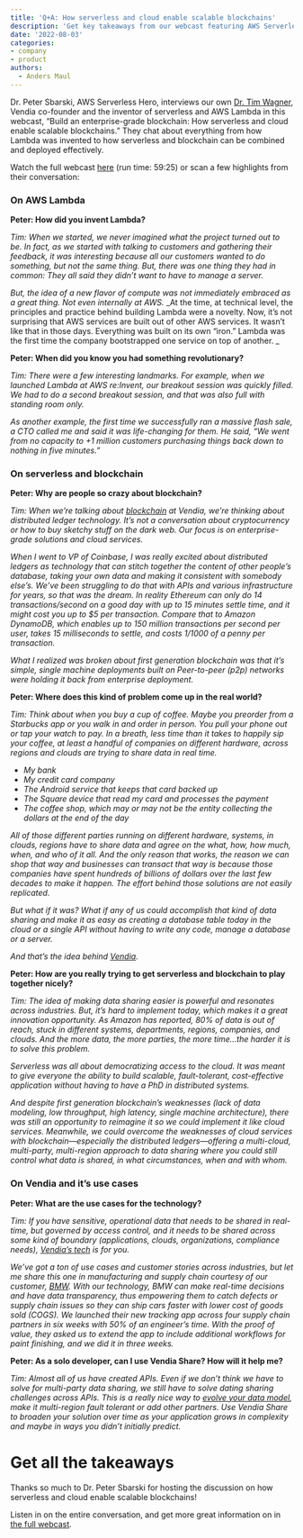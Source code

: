 ```yaml
---
title: 'Q+A: How serverless and cloud enable scalable blockchains'
description: 'Get key takeaways from our webcast featuring AWS Serverless Hero Dr. Peter Sbarski’s interviewing Dr. Tim Wagner, Vendia’s co-founder and the inventor of Serverless and AWS Lambda'
date: '2022-08-03'
categories:
- company
- product
authors:
  - Anders Maul
---
```

Dr. Peter Sbarski, AWS Serverless Hero, interviews our own [Dr. Tim Wagner](https://www.vendia.com/blog/author/tim-wagner), Vendia co-founder and the inventor of serverless and AWS Lambda in this webcast, “Build an enterprise-grade blockchain: How serverless and cloud enable scalable blockchains.” They chat about everything from how Lambda was invented to how serverless and blockchain can be combined and deployed effectively.

Watch the full webcast [here](https://8766854.fs1.hubspotusercontent-na1.net/hubfs/8766854/Videos/Webcasts/How%20to%20build%20an%20enterprise%20blockchain.mp4) (run time: 59:25) or scan a few highlights from their conversation:



### On AWS Lambda

**Peter: How did you invent Lambda?**

_Tim: When we started, we never imagined what the project turned out to be. In fact, as we started with talking to customers and gathering their feedback, it was interesting because all our customers wanted to do something, but not the same thing. But, there was one thing they had in common: They all said they didn’t want to have to manage a server._ 

_But, the idea of a new flavor of compute was not immediately embraced as a great thing. Not even internally at AWS._ _At the time, at technical level, the principles and practice behind building Lambda were a novelty. Now, it’s not surprising that AWS services are built out of other AWS services. It wasn’t like that in those days. Everything was built on its own “iron.” Lambda was the first time the company bootstrapped one service on top of another. _

**Peter: When did you know you had something revolutionary?**

_Tim: There were a few interesting landmarks. For example, when we launched Lambda at AWS re:Invent, our breakout session was quickly filled. We had to do a second breakout session, and that was also full with standing room only._

_As another example, the first time we successfully ran a massive flash sale, a CTO called me and said it was life-changing for them. He said, “We went from no capacity to +1 million customers purchasing things back down to nothing in five minutes.”_


### On serverless and blockchain

**Peter: Why are people so crazy about blockchain?**

_Tim: When we’re talking about [blockchain](https://www.vendia.com/use-cases/next-gen-blockchain) at Vendia, we’re thinking about distributed ledger technology. It’s not a conversation about cryptocurrency or how to buy sketchy stuff on the dark web. Our focus is on enterprise-grade solutions and cloud services._

_When I went to VP of Coinbase, I was really excited about distributed ledgers as technology that can stitch together the content of other people’s database, taking your own data and making it consistent with somebody else’s. We’ve been struggling to do that with APIs and various infrastructure for years, so that was the dream. In reality Ethereum can only do 14 transactions/second on a good day with up to 15 minutes settle time, and it might cost you up to $5 per transaction. Compare that to Amazon DynamoDB, which enables up to 150 million transactions per second per user, takes 15 milliseconds to settle, and costs 1/1000 of a penny per transaction._

_What I realized was broken about first generation blockchain was that it’s simple, single machine deployments built on Peer-to-peer (p2p) networks were holding it back from enterprise deployment._

**Peter: Where does this kind of problem come up in the real world?**

_Tim: Think about when you buy a cup of coffee. Maybe you preorder from a Starbucks app or you walk in and order in person. You pull your phone out or tap your watch to pay. In a breath, less time than it takes to happily sip your coffee, at least a handful of companies on different hardware, across regions and clouds are trying to share data in real time._



* _My bank_
* _My credit card company_
* _The Android service that keeps that card backed up_
* _The Square device that read my card and processes the payment_
* _The coffee shop, which may or may not be the entity collecting the dollars at the end of the day_

_All of those different parties running on different hardware, systems, in clouds, regions have to share data and agree on the what, how, how much, when, and who of it all. And the only reason that works, the reason we can shop that way and businesses can transact that way is because those companies have spent hundreds of billions of dollars over the last few decades to make it happen. The effort behind those solutions are not easily replicated._

_But what if it was? What if any of us could accomplish that kind of data sharing and make it as easy as creating a database table today in the cloud or a single API without having to write any code, manage a database or a server._

_And that’s the idea behind [Vendia](https://vendia.com/product)._

**Peter: How are you really trying to get serverless and blockchain to play together nicely?**

_Tim: The idea of making data sharing easier is powerful and resonates across industries. But, it’s hard to implement today, which makes it a great innovation opportunity. As Amazon has reported, 80% of data is out of reach, stuck in different systems, departments, regions, companies, and clouds. And the more data, the more parties, the more time…the harder it is to solve this problem._

_Serverless was all about democratizing access to the cloud. It was meant to give everyone the ability to build scalable, fault-tolerant, cost-effective application without having to have a PhD in distributed systems._

_And despite first generation blockchain’s weaknesses (lack of data modeling, low throughput, high latency, single machine architecture), there was still an opportunity to reimagine it so we could implement it like cloud services. Meanwhile, we could overcome the weaknesses of cloud services with blockchain—especially the distributed ledgers—offering a multi-cloud, multi-party, multi-region approach to data sharing where you could still control what data is shared, in what circumstances, when and with whom._


### On Vendia and it’s use cases

**Peter: What are the use cases for the technology?**

_Tim: If you have sensitive, operational data that needs to be shared in real-time, but governed by access control, and it needs to be shared across some kind of boundary (applications, clouds, organizations, compliance needs), [Vendia’s tech](https://vendia.com/product) is for you._

_We’ve got a ton of use cases and customer stories across industries, but let me share this one in manufacturing and supply chain courtesy of our customer, [BMW](https://vendia.com/case-studies/bmw). With our technology, BMW can make real-time decisions and have data transparency, thus empowering them to catch defects or supply chain issues so they can ship cars faster with lower cost of goods sold (COGS). We launched their new tracking app across four supply chain partners in six weeks with 50% of an engineer’s time. With the proof of value, they asked us to extend the app to include additional workflows for paint finishing, and we did it in three weeks._

**Peter: As a solo developer, can I use Vendia Share? How will it help me?**

_Tim: Almost all of us have created APIs. Even if we don’t think we have to solve for multi-party data sharing, we still have to solve dating sharing challenges across APIs. This is a really nice way to [evolve your data model](https://www.vendia.com/docs/share), make it multi-region fault tolerant or add other partners. Use Vendia Share to broaden your solution over time as your application grows in complexity and maybe in ways you didn’t initially predict._


# Get all the takeaways

Thanks so much to Dr. Peter Sbarski for hosting the discussion on how serverless and cloud enable scalable blockchains! 

Listen in on the entire conversation, and get more great information on in [the full webcast](https://8766854.fs1.hubspotusercontent-na1.net/hubfs/8766854/Videos/Webcasts/How%20to%20build%20an%20enterprise%20blockchain.mp4).
